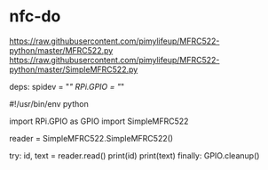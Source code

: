 # nfc-do

https://raw.githubusercontent.com/pimylifeup/MFRC522-python/master/MFRC522.py
https://raw.githubusercontent.com/pimylifeup/MFRC522-python/master/SimpleMFRC522.py

deps:
spidev = "*"
RPi.GPIO = "*"

#!/usr/bin/env python

import RPi.GPIO as GPIO
import SimpleMFRC522

reader = SimpleMFRC522.SimpleMFRC522()

try:
        id, text = reader.read()
        print(id)
        print(text)
finally:
        GPIO.cleanup()